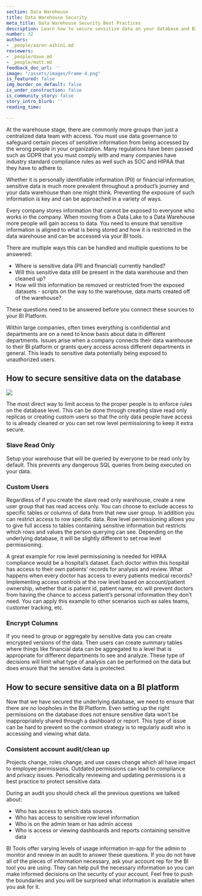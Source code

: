 ```yaml
---
section: Data Warehouse
title: Data Warehouse Security
meta_title: Data Warehouse Security Best Practices
description: Learn how to secure sensitive data on your database and BI platform.
number: 32
authors:
- _people/aaron-aihini.md
reviewers:
- _people/dave.md
- _people/matt.md
feedback_doc_url: ''
image: "/assets/images/Frame-4.png"
is_featured: false
img_border_on_default: false
is_under_construction: false
is_community_story: false
story_intro_blurb: ''
reading_time: 

---
```

At the warehouse stage, there are commonly more groups than just a centralized data team with access. You must use data governance to safeguard certain pieces of sensitive information from being accessed by the wrong people in your organization. Many regulations have been passed such as GDPR that you must comply with and many companies have industry standard compliance rules as well such as SOC and HIPAA that they have to adhere to.

Whether it is personally identifiable information (PII) or financial information, sensitive data is much more prevalent throughout a product’s journey and your data warehouse than one might think. Preventing the exposure of such information is key and can be approached in a variety of ways.

Every company stores information that cannot be exposed to everyone who works in the company. When moving from a Data Lake to a Data Warehouse more people will gain access to data. You need to ensure that sensitive information is aligned to what is being stored and how it is restricted in the data warehouse and can be accessed via your BI tools.

There are multiple ways this can be handled and multiple questions to be answered:

* Where is sensitive data (PII and financial) currently handled?
* Will this sensitive data still be present in the data warehouse and then cleaned up?
* How will this information be removed or restricted from the exposed datasets - scripts on the way to the warehouse, data marts created off of the warehouse?

These questions need to be answered before you connect these sources to your BI Platform.

Within large companies, often times everything is confidential and departments are on a need to know basis about data in different departments. Issues arise when a company connects their data warehouse to their BI platform or grants query access across different departments in general. This leads to sensitive data potentially being exposed to unauthorized users.

## How to secure sensitive data on the database

![](/assets/images/Frame-2.png)

The most direct way to limit access to the proper people is to enforce rules on the database level. This can be done through creating slave read only replicas or creating custom users so that the only data people have access to is already cleaned or you can set row level permissioning to keep it extra secure.

### Slave Read Only

Setup your warehouse that will be queried by everyone to be read only by default. This prevents any dangerous SQL queries from being executed on your data.

### Custom Users

Regardless of if you create the slave read only warehouse, create a new user group that has read access only. You can choose to exclude access to specific tables or columns of data from that new user group. In addition you can restrict access to row specific data. Row level permissioning allows you to give full access to tables containing sensitive information but restricts which rows and values the person querying can see. Depending on the underlying database, it will be slightly different to set row level permissioning.

A great example for row level permissioning is needed for HIPAA compliance would be a hospital’s dataset. Each doctor within this hospital has access to their own patients’ records for analysis and review. What happens when every doctor has access to every patients medical records?Implementing access controls at the row level based on account/patient ownership, whether that is patient id, patient name, etc will prevent doctors from having the chance to access patient’s personal information they don’t need. You can apply this example to other scenarios such as sales teams, customer tracking, etc.

### Encrypt Columns

If you need to group or aggregate by sensitive data you can create encrypted versions of the data. Then users can create summary tables where things like financial data can be aggregated to a level that is appropriate for different departments to see and analyze. These type of decisions will limit what type of analysis can be performed on the data but does ensure that the sensitive data is protected.

## How to secure sensitive data on a BI platform

Now that we have secured the underlying database, we need to ensure that there are no loopholes in the BI Platform. Even setting up the right permissions on the database does not ensure sensitive data won’t be inappropriately shared through a dashboard or report. This type of issue can be hard to prevent so the common strategy is to regularly audit who is accessing and viewing what data.

### Consistent account audit/clean up

Projects change, roles change, and use cases change which all have impact to employee permissions. Outdated permissions can lead to compliance and privacy issues. Periodically reviewing and updating permissions is a best practice to protect sensitive data.

During an audit you should check all the previous questions we talked about:

* Who has access to which data sources
* Who has access to sensitive row level information
* Who is on the admin team or has admin access
* Who is access or viewing dashboards and reports containing sensitive data

BI Tools offer varying levels of usage information in-app for the admin to monitor and review in an audit to answer these questions. If you do not have all of the pieces of information necessary, ask your account rep for the BI tool you are using. They can help pull the necessary information so you can make informed decisions on the security of your account. Feel free to push the boundaries and you will be surprised what information is available when you ask for it.